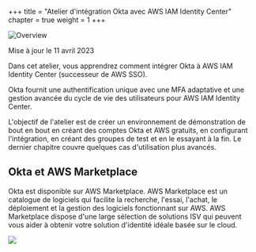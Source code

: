 +++
title = "Atelier d'intégration Okta avec AWS IAM Identity Center"
chapter = true
weight = 1
+++

![Overview](/images/okta_logo.png)

Mise à jour le 11 avril 2023

Dans cet atelier, vous apprendrez comment intégrer Okta à AWS IAM Identity Center (successeur de AWS SSO).

Okta fournit une authentification unique avec une MFA adaptative et une gestion avancée du cycle de vie des utilisateurs pour AWS IAM Identity Center.

L'objectif de l'atelier est de créer un environnement de démonstration de bout en bout en créant des comptes Okta et AWS gratuits, en configurant l'intégration, en créant des groupes de test et en le essayant à la fin. Le dernier chapitre couvre quelques cas d'utilisation plus avancés.

## Okta et AWS Marketplace
Okta est disponible sur AWS Marketplace. AWS Marketplace est un catalogue de logiciels qui facilite la recherche, l'essai, l'achat, le déploiement et la gestion des logiciels fonctionnant sur AWS. AWS Marketplace dispose d'une large sélection de solutions ISV qui peuvent vous aider à obtenir votre solution d'identité idéale basée sur le cloud.

<a href="https://aws.amazon.com/marketplace/pp/prodview-r4vzqg4bgndda?sr=0-1&ref_=beagle&applicationId=AWSMPContessa" target="_blank"><img src="/images/available-in-awsmp-badge.png"></a>